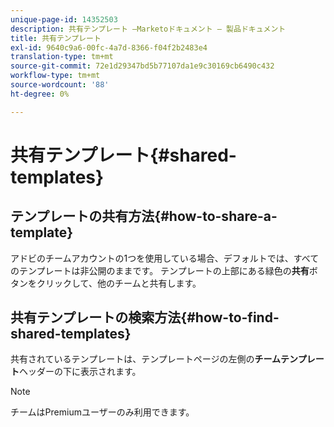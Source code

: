 ```yaml
---
unique-page-id: 14352503
description: 共有テンプレート —Marketoドキュメント — 製品ドキュメント
title: 共有テンプレート
exl-id: 9640c9a6-00fc-4a7d-8366-f04f2b2483e4
translation-type: tm+mt
source-git-commit: 72e1d29347bd5b77107da1e9c30169cb6490c432
workflow-type: tm+mt
source-wordcount: '88'
ht-degree: 0%

---
```


# 共有テンプレート{#shared-templates}

## テンプレートの共有方法{#how-to-share-a-template}

アドビのチームアカウントの1つを使用している場合、デフォルトでは、すべてのテンプレートは非公開のままです。 テンプレートの上部にある緑色の&#x200B;**共有**&#x200B;ボタンをクリックして、他のチームと共有します。

## 共有テンプレートの検索方法{#how-to-find-shared-templates}

共有されているテンプレートは、テンプレートページの左側の&#x200B;**チームテンプレート**&#x200B;ヘッダーの下に表示されます。

>[!NOTE]
>
>チームはPremiumユーザーのみ利用できます。
